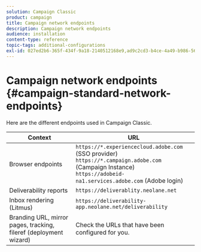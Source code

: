 ```yaml
---
solution: Campaign Classic
product: campaign
title: Campaign network endpoints
description: Campaign network endpoints
audience: installation
content-type: reference
topic-tags: additional-configurations
exl-id: 027ed2b6-365f-434f-9a18-2140512168e9,ad9c2cd3-b4ce-4a49-b986-56f89eabc16c
---
```

# Campaign network endpoints {#campaign-standard-network-endpoints}

Here are the different endpoints used in Campaign Classic.

| Context | URL |
|--- |--- |
| Browser endpoints | `https://*.experiencecloud.adobe.com` (SSO provider)<br>`https://*.campaign.adobe.com` (Campaign Instance)<br>`https://adobeid-na1.services.adobe.com` (Adobe login) |
| Deliverability reports | `https://deliverablity.neolane.net` |
| Inbox rendering (Litmus) | `https://deliverability-app.neolane.net/deliverability` |
| Branding URL, mirror pages, tracking, fileref (deployment wizard) | Check the URLs that have been configured for you. |
